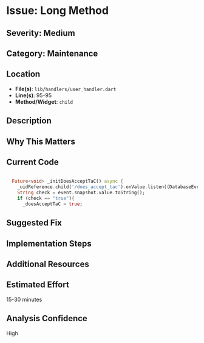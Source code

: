 # Issue: Long Method

## Severity: Medium

## Category: Maintenance

## Location
- **File(s)**: `lib/handlers/user_handler.dart`
- **Line(s)**: 95-95
- **Method/Widget**: `child`

## Description


## Why This Matters


## Current Code
```dart

  Future<void> _initDoesAcceptTaC() async {
    _uidReference.child('/does_accept_tac').onValue.listen((DatabaseEvent event) {
    String check = event.snapshot.value.toString();
    if (check == "true"){
      _doesAcceptTaC = true;
```

## Suggested Fix


## Implementation Steps


## Additional Resources


## Estimated Effort
15-30 minutes

## Analysis Confidence
High
